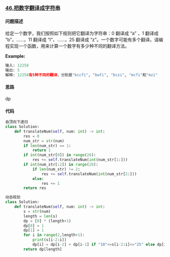 ### [46.把数字翻译成字符串](https://leetcode-cn.com/problems/ba-shu-zi-fan-yi-cheng-zi-fu-chuan-lcof/)

#### 问题描述
给定一个数字，我们按照如下规则把它翻译为字符串：0 翻译成 “a” ，1 翻译成 “b”，……，11 翻译成 “l”，……，25 翻译成 “z”。一个数字可能有多个翻译。请编程实现一个函数，用来计算一个数字有多少种不同的翻译方法。

**Example:**
```python
输入: 12258
输出: 5
解释: 12258有5种不同的翻译，分别是"bccfi", "bwfi", "bczi", "mcfi"和"mzi"
```

#### 思路
dp
#### 代码

```python
自顶向下递归
class Solution:
    def translateNum(self, num: int) -> int:
        res = 0
        num_str = str(num)
        if len(num_str) == 1:
            return 1
        if int(num_str[0]) in range(26):
            res += self.translateNum(int(num_str[1:]))
        if int(num_str[:2]) in range(26):
            if len(num_str) != 2:
                res += self.translateNum(int(num_str[2:]))
            else:
                res += 1
        return res
```

```python
动态规划
class Solution:
    def translateNum(self, num: int) -> int:
        s = str(num)
        length = len(s)
        dp = [0] * (length+1)
        dp[0] = 1
        dp[1] = 1
        for i in range(2,length+1):
            print(s[i-2:i])
            dp[i] = dp[i-2] + dp[i-1] if "10"<=s[i-2:i]<="25" else dp[i-1]
        return dp[length]
```